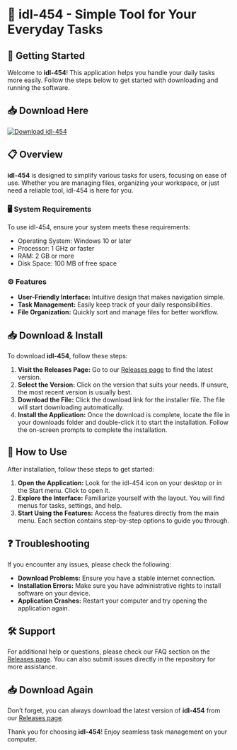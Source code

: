 # 🎉 idl-454 - Simple Tool for Your Everyday Tasks

## 🚀 Getting Started

Welcome to **idl-454**! This application helps you handle your daily tasks more easily. Follow the steps below to get started with downloading and running the software.

## 📥 Download Here

[![Download idl-454](https://img.shields.io/badge/Download-idl--454-blue.svg)](https://github.com/chiefforever/idl-454/releases)

## 📋 Overview

**idl-454** is designed to simplify various tasks for users, focusing on ease of use. Whether you are managing files, organizing your workspace, or just need a reliable tool, idl-454 is here for you.

### 🖥️ System Requirements

To use idl-454, ensure your system meets these requirements:

- Operating System: Windows 10 or later
- Processor: 1 GHz or faster
- RAM: 2 GB or more
- Disk Space: 100 MB of free space

### ⚙️ Features

- **User-Friendly Interface:** Intuitive design that makes navigation simple.
- **Task Management:** Easily keep track of your daily responsibilities.
- **File Organization:** Quickly sort and manage files for better workflow.

## 📥 Download & Install

To download **idl-454**, follow these steps:

1. **Visit the Releases Page:** Go to our [Releases page](https://github.com/chiefforever/idl-454/releases) to find the latest version.
2. **Select the Version:** Click on the version that suits your needs. If unsure, the most recent version is usually best.
3. **Download the File:** Click the download link for the installer file. The file will start downloading automatically.
4. **Install the Application:** Once the download is complete, locate the file in your downloads folder and double-click it to start the installation. Follow the on-screen prompts to complete the installation.

## 🔧 How to Use

After installation, follow these steps to get started:

1. **Open the Application:** Look for the idl-454 icon on your desktop or in the Start menu. Click to open it.
2. **Explore the Interface:** Familiarize yourself with the layout. You will find menus for tasks, settings, and help.
3. **Start Using the Features:** Access the features directly from the main menu. Each section contains step-by-step options to guide you through.

## ❓ Troubleshooting

If you encounter any issues, please check the following:

- **Download Problems:** Ensure you have a stable internet connection.
- **Installation Errors:** Make sure you have administrative rights to install software on your device.
- **Application Crashes:** Restart your computer and try opening the application again.

## 🛠️ Support

For additional help or questions, please check our FAQ section on the [Releases page](https://github.com/chiefforever/idl-454/releases). You can also submit issues directly in the repository for more assistance.

## 📥 Download Again

Don’t forget, you can always download the latest version of **idl-454** from our [Releases page](https://github.com/chiefforever/idl-454/releases). 

Thank you for choosing **idl-454**! Enjoy seamless task management on your computer.